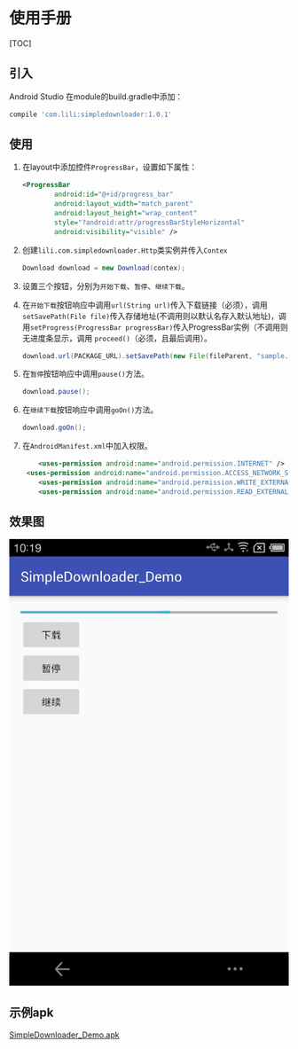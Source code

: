 # 使用手册

[TOC]

## 引入

Android Studio 在module的build.gradle中添加：

```groovy
compile 'com.lili:simpledownloader:1.0.1'
```

## 使用

1. 在layout中添加控件`ProgressBar`，设置如下属性：

   ```xml
   <ProgressBar
           android:id="@+id/progress_bar"
           android:layout_width="match_parent"
           android:layout_height="wrap_content"
           style="?android:attr/progressBarStyleHorizontal"
           android:visibility="visible" />
   ```

2. 创建`lili.com.simpledownloader.Http`类实例并传入`Contex`

   ```java
   Download download = new Download(contex);
   ```

3. 设置三个按钮，分别为`开始下载`、`暂停`、`继续下载`。

4. 在`开始下载`按钮响应中调用`url(String url)`传入下载链接（必须），调用`setSavePath(File file)`传入存储地址(不调用则以默认名存入默认地址)，调用`setProgress(ProgressBar progressBar)`传入ProgressBar实例（不调用则无进度条显示，调用 `proceed()`（必须，且最后调用）。

   ```java
   download.url(PACKAGE_URL).setSavePath(new File(fileParent, "sample.apk")).setProgress(progressBar).proceed();
   ```

5. 在`暂停`按钮响应中调用`pause()`方法。

   ```java
   download.pause();
   ```

6. 在`继续下载`按钮响应中调用`goOn()`方法。

   ```java
   download.goOn();
   ```

7. 在`AndroidManifest.xml`中加入权限。

   ```xml
       <uses-permission android:name="android.permission.INTERNET" />
   	<uses-permission android:name="android.permission.ACCESS_NETWORK_STATE" />
       <uses-permission android:name="android.permission.WRITE_EXTERNAL_STORAGE" />
       <uses-permission android:name="android.permission.READ_EXTERNAL_STORAGE" />
   ```

## 效果图

![效果图](https://raw.githubusercontent.com/LiLiKazine/SimpleDownloader_Demo/master/S70307-101952.jpg)

## 示例apk

[SimpleDownloader_Demo.apk](https://github.com/LiLiKazine/SimpleDownloader_Demo/raw/master/SimpleDownloader_Demo.apk)
